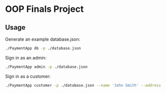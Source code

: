# OOP Finals Project
## Usage
Generate an example database.json:

```sh
./PaymentApp db -p ./database.json
```

Sign in as an admin:
```sh
./PaymentApp admin -p ./database.json
```

Sign in as a customer:
```sh
./PaymentApp customer -p ./database.json --name 'John Smith' --address 'Beverly Hills'
```
